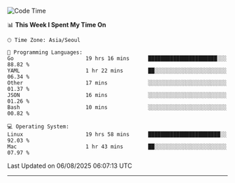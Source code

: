 <!---
[![JS's LinkedIn](https://img.shields.io/badge/LinkedIn-blue?style=for-the-badge&logo=linkedin)](https://www.linkedin.com/in/jaeseung-lee-5a2a32139/) 
[![JS's Notion](https://img.shields.io/badge/Notion-black?style=for-the-badge&logo=notion)](https://bit.ly/ljswiki1) <br><br>
-->
<!-- ![JS's GitHub stats](https://github-readme-stats-lemon-five.vercel.app/api?username=tkxkd0159&hide=contribs,prs,stars,issues&show_icons=true&theme=react&include_all_commits=true)   -->
<!-- ![Top Langs](https://github-readme-stats-lemon-five.vercel.app/api/top-langs/?username=tkxkd0159&layout=compact&hide=jupyter%20notebook,scss,html,css&langs_count=10)  -->


<!--START_SECTION:waka-->
![Code Time](http://img.shields.io/badge/Code%20Time-4%2C151%20hrs%2037%20mins-blue)

📊 **This Week I Spent My Time On** 

```text
🕑︎ Time Zone: Asia/Seoul

💬 Programming Languages: 
Go                       19 hrs 16 mins      ██████████████████████░░░   88.82 % 
YAML                     1 hr 22 mins        ██░░░░░░░░░░░░░░░░░░░░░░░   06.34 % 
Other                    17 mins             ░░░░░░░░░░░░░░░░░░░░░░░░░   01.37 % 
JSON                     16 mins             ░░░░░░░░░░░░░░░░░░░░░░░░░   01.26 % 
Bash                     10 mins             ░░░░░░░░░░░░░░░░░░░░░░░░░   00.82 % 

💻 Operating System: 
Linux                    19 hrs 58 mins      ███████████████████████░░   92.03 % 
Mac                      1 hr 43 mins        ██░░░░░░░░░░░░░░░░░░░░░░░   07.97 % 
```


 Last Updated on 06/08/2025 06:07:13 UTC
<!--END_SECTION:waka-->

---
<!---
<a href="https://github.com/tkxkd0159/books">
  <img align="center" src="https://github-readme-stats-lemon-five.vercel.app/api/pin/?username=tkxkd0159&repo=books&theme=react" />
</a>
-->

<!---
- 🔭 I’m currently working on ...
- 🌱 I’m currently learning blockchain and distributed network
- 👯 I’m looking to collaborate on ...
- 🤔 I’m looking for help with ...
- 💬 Ask me about ...
- 📫 How to reach me: ...
- 😄 Pronouns: ...
- ⚡ Fun fact: ...
-->
